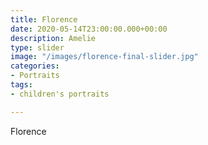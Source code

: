```yaml
---
title: Florence
date: 2020-05-14T23:00:00.000+00:00
description: Amelie
type: slider
image: "/images/florence-final-slider.jpg"
categories:
- Portraits
tags:
- children's portraits

---
```

Florence